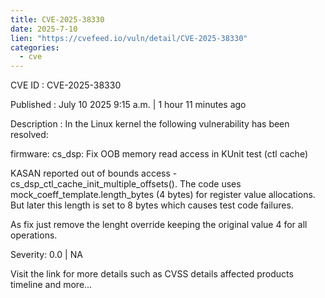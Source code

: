 ```yaml
--- 
title: CVE-2025-38330
date: 2025-7-10
lien: "https://cvefeed.io/vuln/detail/CVE-2025-38330"
categories:
  - cve
---
```


CVE ID : CVE-2025-38330

Published :  July 10
2025
9:15 a.m. | 1 hour
11 minutes ago

Description : In the Linux kernel
the following vulnerability has been resolved:

firmware: cs_dsp: Fix OOB memory read access in KUnit test (ctl cache)

KASAN reported out of bounds access - cs_dsp_ctl_cache_init_multiple_offsets().
The code uses mock_coeff_template.length_bytes (4 bytes) for register value
allocations. But later
this length is set to 8 bytes which causes
test code failures.

As fix
just remove the lenght override
keeping the original value 4
for all operations.

Severity: 0.0 | NA

Visit the link for more details
such as CVSS details
affected products
timeline
and more...
